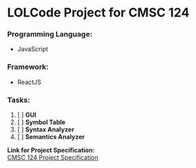 # LOLCode Project for CMSC 124
  
### Programming Language: 
- JavaScript
### Framework: 
- ReactJS
  
### Tasks:
1. [ ] **GUI**
2. [ ] **Symbol Table**
3. [ ] **Syntax Analyzer**
4. [ ] **Semantics Analyzer**
  
 
**Link for Project Specification:**  
[CMSC 124 Project Specification](https://drive.google.com/file/d/1ooCMhXHBoz_SRve0uTH5VF4Y94habUld/view)
